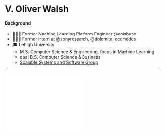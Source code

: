 # V. Oliver Walsh
#### Background
- 👨🏼‍💻 Former Machine Learning Platform Engineer @coinbase
- 👨🏼‍💻 Former intern at @sonyresearch, @dolomite, ecomedes
- 🎓 Lehigh University
  - M.S. Computer Science & Engineering, focus in Machine Learning
  - dual B.S. Computer Science & Business
  - [Scalable Systems and Software Group](https://sss.cse.lehigh.edu/)
---
<img src="/github-metrics.svg" alt="Metrics" width="50%">

